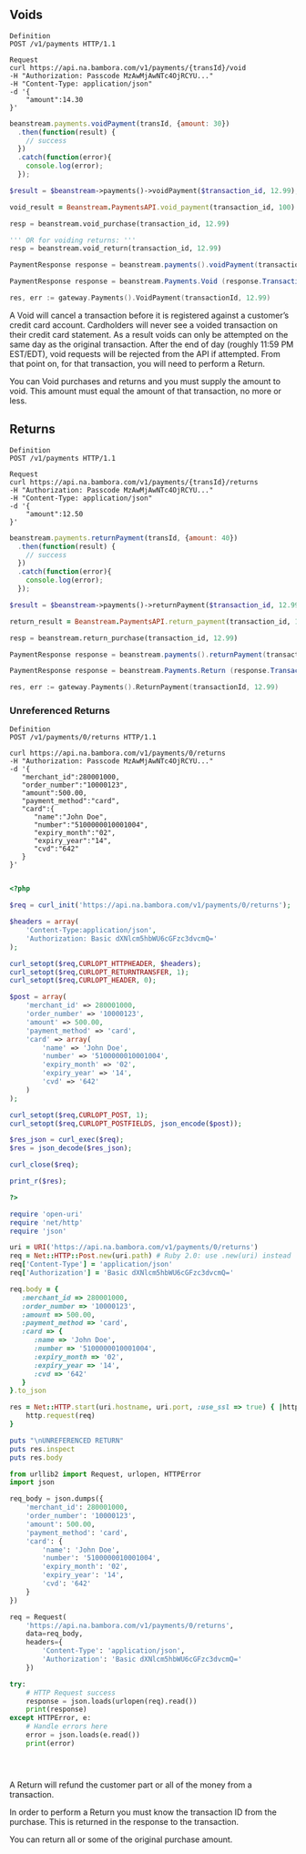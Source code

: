 ## Voids

```shell
Definition
POST /v1/payments HTTP/1.1

Request
curl https://api.na.bambora.com/v1/payments/{transId}/void
-H "Authorization: Passcode MzAwMjAwNTc4OjRCYU..."
-H "Content-Type: application/json"
-d '{
    "amount":14.30
}'
```

```javascript
beanstream.payments.voidPayment(transId, {amount: 30})
  .then(function(result) {
    // success
  })
  .catch(function(error){
    console.log(error);
  });
```

```php
$result = $beanstream->payments()->voidPayment($transaction_id, 12.99);
```

```ruby
void_result = Beanstream.PaymentsAPI.void_payment(transaction_id, 100)
```

```python
resp = beanstream.void_purchase(transaction_id, 12.99)

''' OR for voiding returns: '''
resp = beanstream.void_return(transaction_id, 12.99)
```

```java
PaymentResponse response = beanstream.payments().voidPayment(transactionId, 70.00);
```

```csharp
PaymentResponse response = beanstream.Payments.Void (response.TransactionId, 30);
```

```go
res, err := gateway.Payments().VoidPayment(transactionId, 12.99)
```

A Void will cancel a transaction before it is registered against a customer’s credit card account. Cardholders will never see a voided transaction on their credit card statement. As a result voids can only be attempted on the same day as the original transaction. After the end of day (roughly 11:59 PM EST/EDT), void requests will be rejected from the API if attempted. From that point on, for that transaction, you will need to perform a Return.

You can Void purchases and returns and you must supply the amount to void. This amount must equal the amount of that transaction, no more or less.


## Returns

```shell
Definition
POST /v1/payments HTTP/1.1

Request
curl https://api.na.bambora.com/v1/payments/{transId}/returns
-H "Authorization: Passcode MzAwMjAwNTc4OjRCYU..."
-H "Content-Type: application/json"
-d '{
    "amount":12.50
}'
```

```javascript
beanstream.payments.returnPayment(transId, {amount: 40})
  .then(function(result) {
    // success
  })
  .catch(function(error){
    console.log(error);
  });
```

```php
$result = $beanstream->payments()->returnPayment($transaction_id, 12.99, $order_number);
```

```ruby
return_result = Beanstream.PaymentsAPI.return_payment(transaction_id, 100)
```

```python
resp = beanstream.return_purchase(transaction_id, 12.99)
```

```java
PaymentResponse response = beanstream.payments().returnPayment(transactionId, 70.00);
```

```csharp
PaymentResponse response = beanstream.Payments.Return (response.TransactionId, 40.0);
```

```go
res, err := gateway.Payments().ReturnPayment(transactionId, 12.99)
```

### Unreferenced Returns

```shell
Definition
POST /v1/payments/0/returns HTTP/1.1

curl https://api.na.bambora.com/v1/payments/0/returns
-H "Authorization: Passcode MzAwMjAwNTc4OjRCYU..."
-d '{
   "merchant_id":280001000,
   "order_number":"10000123",
   "amount":500.00,
   "payment_method":"card",
   "card":{
      "name":"John Doe",
      "number":"5100000010001004",
      "expiry_month":"02",
      "expiry_year":"14",
      "cvd":"642"
   }
}'
```

```javascript

```

```php
<?php

$req = curl_init('https://api.na.bambora.com/v1/payments/0/returns');

$headers = array(
	'Content-Type:application/json',
	'Authorization: Basic dXNlcm5hbWU6cGFzc3dvcmQ='
);

curl_setopt($req,CURLOPT_HTTPHEADER, $headers);
curl_setopt($req,CURLOPT_RETURNTRANSFER, 1);
curl_setopt($req,CURLOPT_HEADER, 0);

$post = array(
	'merchant_id' => 280001000,
	'order_number' => '10000123',
	'amount' => 500.00,
	'payment_method' => 'card',
	'card' => array(
		'name' => 'John Doe',
		'number' => '5100000010001004',
		'expiry_month' => '02',
		'expiry_year' => '14',
		'cvd' => '642'
	)
);   

curl_setopt($req,CURLOPT_POST, 1);
curl_setopt($req,CURLOPT_POSTFIELDS, json_encode($post));

$res_json = curl_exec($req);
$res = json_decode($res_json);

curl_close($req);

print_r($res);

?>
```

```ruby
require 'open-uri'
require 'net/http'
require 'json'

uri = URI('https://api.na.bambora.com/v1/payments/0/returns')
req = Net::HTTP::Post.new(uri.path) # Ruby 2.0: use .new(uri) instead
req['Content-Type'] = 'application/json'
req['Authorization'] = 'Basic dXNlcm5hbWU6cGFzc3dvcmQ='

req.body = {
   :merchant_id => 280001000,
   :order_number => '10000123',
   :amount => 500.00,
   :payment_method => 'card',
   :card => {
      :name => 'John Doe',
      :number => '5100000010001004',
      :expiry_month => '02',
      :expiry_year => '14',
      :cvd => '642'
   }
}.to_json

res = Net::HTTP.start(uri.hostname, uri.port, :use_ssl => true) { |http|
    http.request(req)
}

puts "\nUNREFERENCED RETURN"
puts res.inspect
puts res.body
```

```python
from urllib2 import Request, urlopen, HTTPError
import json

req_body = json.dumps({
    'merchant_id': 280001000,
    'order_number': '10000123',
    'amount': 500.00,
    'payment_method': 'card',
    'card': {
        'name': 'John Doe',
        'number': '5100000010001004',
        'expiry_month': '02',
        'expiry_year': '14',
        'cvd': '642'
    }
})

req = Request(
    'https://api.na.bambora.com/v1/payments/0/returns',
    data=req_body,
    headers={
        'Content-Type': 'application/json',
        'Authorization': 'Basic dXNlcm5hbWU6cGFzc3dvcmQ='
    })

try:
    # HTTP Request success
    response = json.loads(urlopen(req).read())
    print(response)
except HTTPError, e:
    # Handle errors here
    error = json.loads(e.read())
    print(error)
```

```java

```

```csharp

```

```go

```

A Return will refund the customer part or all of the money from a transaction.

In order to perform a Return you must know the transaction ID from the purchase. This is returned in the response to the transaction.

You can return all or some of the original purchase amount.
